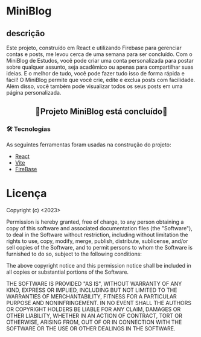 # MiniBlog

## descrição
Este projeto, construído em React e utilizando Firebase para gerenciar contas e posts, me levou cerca de uma semana para ser concluído. Com o MiniBlog de Estudos, você pode criar uma conta personalizada para postar sobre qualquer assunto, seja acadêmico ou apenas para compartilhar suas ideias. E o melhor de tudo, você pode fazer tudo isso de forma rápida e fácil! O MiniBlog permite que você crie, edite e exclua posts com facilidade. Além disso, você também pode visualizar todos os seus posts em uma página personalizada.

<h2 align="center"> 
	🚀Projeto MiniBlog está concluído🚀
</h2>

### 🛠 Tecnologias

As seguintes ferramentas foram usadas na construção do projeto:

- [React](https://pt-br.reactjs.org/)
- [Vite](https://vitejs.dev/)
- [FireBase](https://firebase.google.com/?hl=pt)

# Licença

Copyright (c) <2023> <Samuel>

Permission is hereby granted, free of charge, to any person obtaining a copy
of this software and associated documentation files (the "Software"), to deal
in the Software without restriction, including without limitation the rights
to use, copy, modify, merge, publish, distribute, sublicense, and/or sell
copies of the Software, and to permit persons to whom the Software is
furnished to do so, subject to the following conditions:

The above copyright notice and this permission notice shall be included in all
copies or substantial portions of the Software.

THE SOFTWARE IS PROVIDED "AS IS", WITHOUT WARRANTY OF ANY KIND, EXPRESS OR
IMPLIED, INCLUDING BUT NOT LIMITED TO THE WARRANTIES OF MERCHANTABILITY,
FITNESS FOR A PARTICULAR PURPOSE AND NONINFRINGEMENT. IN NO EVENT SHALL THE
AUTHORS OR COPYRIGHT HOLDERS BE LIABLE FOR ANY CLAIM, DAMAGES OR OTHER
LIABILITY, WHETHER IN AN ACTION OF CONTRACT, TORT OR OTHERWISE, ARISING FROM,
OUT OF OR IN CONNECTION WITH THE SOFTWARE OR THE USE OR OTHER DEALINGS IN THE
SOFTWARE.
